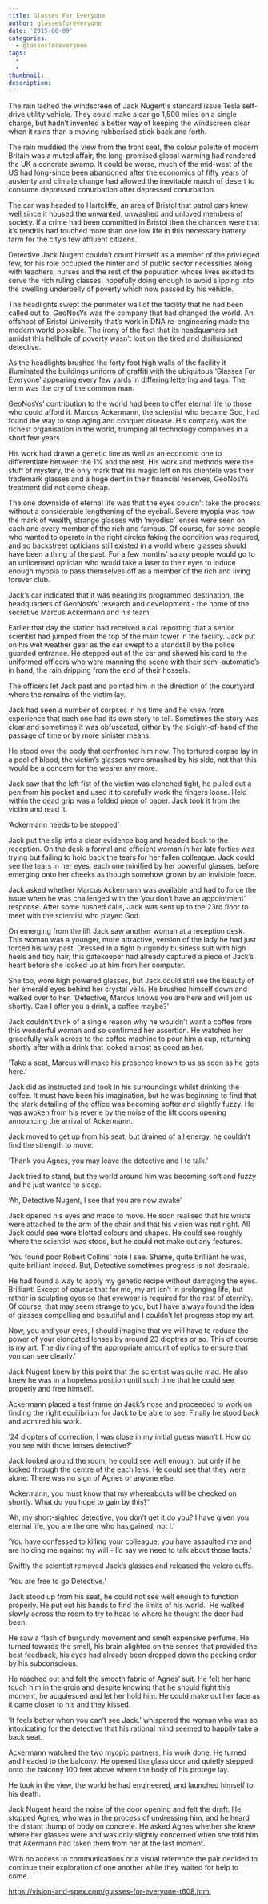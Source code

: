 ```yaml
---
title: Glasses For Everyone
author: glassesforeveryone
date: '2015-06-09'
categories:
  - glassesforeveryone
tags:
  - 
  - 
thumbnail: 
description: 
---
```


The rain lashed the windscreen of Jack Nugent's standard issue Tesla self-drive utility vehicle. They could make a car go 1,500 miles on a single charge, but hadn’t invented a better way of keeping the windscreen clear when it rains than a moving rubberised stick back and forth.

The rain muddied the view from the front seat, the colour palette of modern Britain was a muted affair, the long-promised global warming had rendered the UK a concrete swamp. It could be worse, much of the mid-west of the US had long-since been abandoned after the economics of fifty years of austerity and climate change had allowed the inevitable march of desert to consume depressed conurbation after depressed conurbation.

The car was headed to Hartcliffe, an area of Bristol that patrol cars knew well since it housed the unwanted, unwashed and unloved members of society. If a crime had been committed in Bristol then the chances were that it’s tendrils had touched more than one low life in this necessary battery farm for the city’s few affluent citizens.

Detective Jack Nugent couldn’t count himself as a member of the privileged few, for his role occupied the hinterland of public sector necessities along with teachers, nurses and the rest of the population whose lives existed to serve the rich ruling classes, hopefully doing enough to avoid slipping into the swelling underbelly of poverty which now passed by his vehicle.

The headlights swept the perimeter wall of the facility that he had been called out to. GeoNosYs was the company that had changed the world. An offshoot of Bristol University that’s work in DNA re-engineering made the modern world possible. The irony of the fact that its headquarters sat amidst this hellhole of poverty wasn’t lost on the tired and disillusioned detective. 

As the headlights brushed the forty foot high walls of the facility it illuminated the buildings uniform of graffiti with the ubiquitous ‘Glasses For Everyone’ appearing every few yards in differing lettering and tags. The term was the cry of the common man.

GeoNosYs’ contribution to the world had been to offer eternal life to those who could afford it. Marcus Ackermann, the scientist who became God, had found the way to stop aging and conquer disease. His company was the richest organisation in the world, trumping all technology companies in a short few years.

His work had drawn a genetic line as well as an economic one to differentiate between the 1% and the rest. His work and methods were the stuff of mystery, the only mark that his magic left on his clientele was their trademark glasses and a huge dent in their financial reserves, GeoNosYs treatment did not come cheap.

The one downside of eternal life was that the eyes couldn’t take the process without a considerable lengthening of the eyeball. Severe myopia was now the mark of wealth, strange glasses with ‘myodisc’ lenses were seen on each and every member of the rich and famous. Of course, for some people who wanted to operate in the right circles faking the condition was required, and so backstreet opticians still existed in a world where glasses should have been a thing of the past. For a few months’ salary people would go to an unlicensed optician who would take a laser to their eyes to induce enough myopia to pass themselves off as a member of the rich and living forever club.

Jack’s car indicated that it was nearing its programmed destination, the headquarters of GeoNosYs’ research and development - the home of the secretive Marcus Ackermann and his team.

Earlier that day the station had received a call reporting that a senior scientist had jumped from the top of the main tower in the facility. Jack put on his wet weather gear as the car swept to a standstill by the police guarded entrance. He stepped out of the car and showed his card to the uniformed officers who were manning the scene with their semi-automatic’s in hand, the rain dripping from the end of their hossels.

The officers let Jack past and pointed him in the direction of the courtyard where the remains of the victim lay. 

Jack had seen a number of corpses in his time and he knew from experience that each one had its own story to tell. Sometimes the story was clear and sometimes it was obfuscated, either by the sleight-of-hand of the passage of time or by more sinister means.

He stood over the body that confronted him now. The tortured corpse lay in a pool of blood, the victim’s glasses were smashed by his side, not that this would be a concern for the wearer any more.

Jack saw that the left fist of the victim was clenched tight, he pulled out a pen from his pocket and used it to carefully work the fingers loose. Held within the dead grip was a folded piece of paper. Jack took it from the victim and read it. 

‘Ackermann needs to be stopped’

Jack put the slip into a clear evidence bag and headed back to the reception. On the desk a formal and efficient woman in her late forties was trying but failing to hold back the tears for her fallen colleague. Jack could see the tears in her eyes, each one minified by her powerful glasses, before emerging onto her cheeks as though somehow grown by an invisible force.

Jack asked whether Marcus Ackermann was available and had to force the issue when he was challenged with the ‘you don’t have an appointment’ response. After some hushed calls, Jack was sent up to the 23rd floor to meet with the scientist who played God.

On emerging from the lift Jack saw another woman at a reception desk. This woman was a younger, more attractive, version of the lady he had just forced his way past. Dressed in a tight burgundy business suit with high heels and tidy hair, this gatekeeper had already captured a piece of Jack’s heart before she looked up at him from her computer.

She too, wore high powered glasses, but Jack could still see the beauty of her emerald eyes behind her crystal veils. He brushed himself down and walked over to her. ‘Detective, Marcus knows you are here and will join us shortly. Can I offer you a drink, a coffee maybe?’

Jack couldn’t think of a single reason why he wouldn’t want a coffee from this wonderful woman and so confirmed her assertion. He watched her gracefully walk across to the coffee machine to pour him a cup, returning shortly after with a drink that looked almost as good as her.

‘Take a seat, Marcus will make his presence known to us as soon as he gets here.’

Jack did as instructed and took in his surroundings whilst drinking the coffee. It must have been his imagination, but he was beginning to find that the stark detailing of the office was becoming softer and slightly fuzzy. He was awoken from his reverie by the noise of the lift doors opening announcing the arrival of Ackermann.

Jack moved to get up from his seat, but drained of all energy, he couldn’t find the strength to move.

‘Thank you Agnes, you may leave the detective and I to talk.’

Jack tried to stand, but the world around him was becoming soft and fuzzy and he just wanted to sleep.

‘Ah, Detective Nugent, I see that you are now awake’ 

Jack opened his eyes and made to move. He soon realised that his wrists were attached to the arm of the chair and that his vision was not right. All Jack could see were blotted colours and shapes. He could see roughly where the scientist was stood, but he could not make out any features.

‘You found poor Robert Collins’ note I see. Shame, quite brilliant he was, quite brilliant indeed. But, Detective sometimes progress is not desirable.

He had found a way to apply my genetic recipe without damaging the eyes. Brilliant! Except of course that for me, my art isn’t in prolonging life, but rather in sculpting eyes so that eyewear is required for the rest of eternity. Of course, that may seem strange to you, but I have always found the idea of glasses compelling and beautiful and I couldn’t let progress stop my art.

Now, you and your eyes, I should imagine that we will have to reduce the power of your elongated lenses by around 23 dioptres or so. This of course is my art. The divining of the appropriate amount of optics to ensure that you can see clearly.’

Jack Nugent knew by this point that the scientist was quite mad. He also knew he was in a hopeless position until such time that he could see properly and free himself.

Ackermann placed a test frame on Jack’s nose and proceeded to work on finding the right equilibrium for Jack to be able to see. Finally he stood back and admired his work.

‘24 diopters of correction, I was close in my initial guess wasn’t I. How do you see with those lenses detective?’

Jack looked around the room, he could see well enough, but only if he looked through the centre of the each lens. He could see that they were alone. There was no sign of Agnes or anyone else.

‘Ackermann, you must know that my whereabouts will be checked on shortly. What do you hope to gain by this?’

‘Ah, my short-sighted detective, you don’t get it do you? I have given you eternal life, you are the one who has gained, not I.’

‘You have confessed to killing your colleague, you have assaulted me and are holding me against my will - I’d say we need to talk about those facts.’

Swiftly the scientist removed Jack’s glasses and released the velcro cuffs.

‘You are free to go Detective.’

Jack stood up from his seat, he could not see well enough to function properly. He put out his hands to find the limits of his world.  He walked slowly across the room to try to head to where he thought the door had been.

He saw a flash of burgundy movement and smelt expensive perfume. He turned towards the smell, his brain alighted on the senses that provided the best feedback, his eyes had already been dropped down the pecking order by his subconscious.

He reached out and felt the smooth fabric of Agnes’ suit. He felt her hand touch him in the groin and despite knowing that he should fight this moment, he acquiesced and let her hold him. He could make out her face as it came closer to his and they kissed.

‘It feels better when you can’t see Jack.’ whispered the woman who was so intoxicating for the detective that his rational mind seemed to happily take a back seat.

Ackermann watched the two myopic partners, his work done. He turned and headed to the balcony. He opened the glass door and quietly stepped onto the balcony 100 feet above where the body of his protege lay.

He took in the view, the world he had engineered, and launched himself to his death.

Jack Nugent heard the noise of the door opening and felt the draft. He stopped Agnes, who was in the process of undressing him, and he heard the distant thump of body on concrete. He asked Agnes whether she knew where her glasses were and was only slightly concerned when she told him that Akermann had taken them from her at the last moment.

With no access to communications or a visual reference the pair decided to continue their exploration of one another while they waited for help to come.



https://vision-and-spex.com/glasses-for-everyone-t608.html
